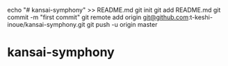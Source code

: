 echo "# kansai-symphony" >> README.md
git init
git add README.md
git commit -m "first commit"
git remote add origin git@github.com:t-keshi-inoue/kansai-symphony.git
git push -u origin master
# kansai-symphony
